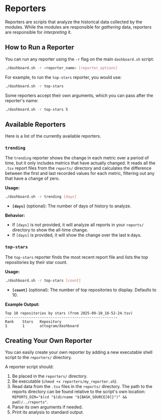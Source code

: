 # Reporters

Reporters are scripts that analyze the historical data collected by the modules. While the modules are responsible for _gathering_ data, reporters are responsible for _interpreting_ it.

## How to Run a Reporter

You can run any reporter using the `-r` flag on the main `dashboard.sh` script:

```bash
./dashboard.sh -r <reporter_name> [reporter_options]
```

For example, to run the `top-stars` reporter, you would use:

```bash
./dashboard.sh -r top-stars
```

Some reporters accept their own arguments, which you can pass after the reporter's name:

```bash
./dashboard.sh -r top-stars 5
```

## Available Reporters

Here is a list of the currently available reporters.

### `trending`

The `trending` reporter shows the change in each metric over a period of time, but it only includes metrics that have actually changed. It reads all the `.tsv` report files from the `reports/` directory and calculates the difference between the first and last recorded values for each metric, filtering out any that have a change of zero.

**Usage:**

```bash
./dashboard.sh -r trending [days]
```

- **`[days]`** (optional): The number of days of history to analyze.

**Behavior:**

- If `[days]` is not provided, it will analyze all reports in your `reports/` directory to show the all-time change.
- If `[days]` is provided, it will show the change over the last `N` days.

### `top-stars`

The `top-stars` reporter finds the most recent report file and lists the top repositories by their star count.

**Usage:**

```bash
./dashboard.sh -r top-stars [count]
```

- **`[count]`** (optional): The number of top repositories to display. Defaults to 10.

**Example Output:**

```
Top 10 repositories by stars (from 2025-09-10_18-52-24.tsv)
----------------------------------------------------
Rank    Stars   Repository
1       1       attogram/dashboard
```

## Creating Your Own Reporter

You can easily create your own reporter by adding a new executable shell script to the `reporters/` directory.

A reporter script should:

1.  Be placed in the `reporters/` directory.
2.  Be executable (`chmod +x reporters/my_reporter.sh`).
3.  Read data from the `.tsv` files in the `reports/` directory. The path to the reports directory can be found relative to the script's own location: `REPORTS_DIR="$(cd "$(dirname "${BASH_SOURCE[0]}")" && pwd)/../reports"`.
4.  Parse its own arguments if needed.
5.  Print its analysis to standard output.
